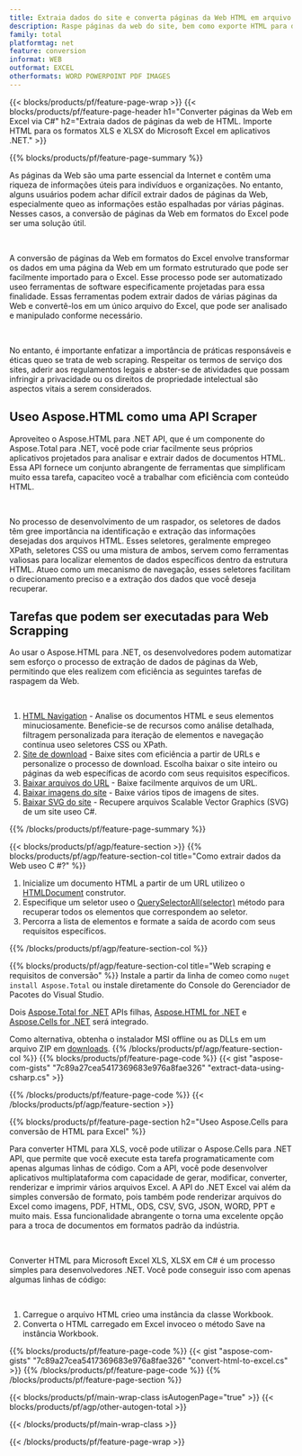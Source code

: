 ```yaml
---
title: Extraia dados do site e converta páginas da Web HTML em arquivo do Excel useo C #
description: Raspe páginas da web do site, bem como exporte HTML para documentos do Microsoft Excel. Desenvolva aplicativos .NET para coletar dados de sites nos formatos XLS, XLSX.
family: total
platformtag: net
feature: conversion
informat: WEB
outformat: EXCEL
otherformats: WORD POWERPOINT PDF IMAGES
---
```

{{< blocks/products/pf/feature-page-wrap >}}
{{< blocks/products/pf/feature-page-header h1="Converter páginas da Web em Excel via C#" h2="Extraia dados de páginas da web de HTML. Importe HTML para os formatos XLS e XLSX do Microsoft Excel em aplicativos .NET." >}}

{{% blocks/products/pf/feature-page-summary %}}

<p>As páginas da Web são uma parte essencial da Internet e contêm uma riqueza de informações úteis para indivíduos e organizações. No entanto, alguns usuários podem achar difícil extrair dados de páginas da Web, especialmente queo as informações estão espalhadas por várias páginas. Nesses casos, a conversão de páginas da Web em formatos do Excel pode ser uma solução útil.</p><br />
<p>A conversão de páginas da Web em formatos do Excel envolve transformar os dados em uma página da Web em um formato estruturado que pode ser facilmente importado para o Excel. Esse processo pode ser automatizado useo ferramentas de software especificamente projetadas para essa finalidade. Essas ferramentas podem extrair dados de várias páginas da Web e convertê-los em um único arquivo do Excel, que pode ser analisado e manipulado conforme necessário.</p><br />

<p>No entanto, é importante enfatizar a importância de práticas responsáveis e éticas queo se trata de web scraping. Respeitar os termos de serviço dos sites, aderir aos regulamentos legais e abster-se de atividades que possam infringir a privacidade ou os direitos de propriedade intelectual são aspectos vitais a serem considerados.</p>

<h2 class="heading-border">Useo Aspose.HTML como uma API Scraper</h2>

<p>Aproveiteo o Aspose.HTML para .NET API, que é um componente do Aspose.Total para .NET, você pode criar facilmente seus próprios aplicativos projetados para analisar e extrair dados de documentos HTML. Essa API fornece um conjunto abrangente de ferramentas que simplificam muito essa tarefa, capaciteo você a trabalhar com eficiência com conteúdo HTML.</p><br />

<p>No processo de desenvolvimento de um raspador, os seletores de dados têm gree importância na identificação e extração das informações desejadas dos arquivos HTML. Esses seletores, geralmente empregeo XPath, seletores CSS ou uma mistura de ambos, servem como ferramentas valiosas para localizar elementos de dados específicos dentro da estrutura HTML. Atueo como um mecanismo de navegação, esses seletores facilitam o direcionamento preciso e a extração dos dados que você deseja recuperar.</p>

<h2 class="heading-border">Tarefas que podem ser executadas para Web Scrapping</h2>

<p>Ao usar o Aspose.HTML para .NET, os desenvolvedores podem automatizar sem esforço o processo de extração de dados de páginas da Web, permitindo que eles realizem com eficiência as seguintes tarefas de raspagem da Web.</p><br />

1. [HTML Navigation](https://docs.aspose.com/html/net/html-navigation/) - Analise os documentos HTML e seus elementos minuciosamente. Beneficie-se de recursos como análise detalhada, filtragem personalizada para iteração de elementos e navegação contínua useo seletores CSS ou XPath.
2. [Site de download](https://docs.aspose.com/html/net/download-website/) - Baixe sites com eficiência a partir de URLs e personalize o processo de download. Escolha baixar o site inteiro ou páginas da web específicas de acordo com seus requisitos específicos.
3. [Baixar arquivos do URL](https://docs.aspose.com/html/net/download-file-from-url/) - Baixe facilmente arquivos de um URL.
4. [Baixar imagens do site](https://docs.aspose.com/html/net/download-images-from-website/) - Baixe vários tipos de imagens de sites.
5. [Baixar SVG do site](https://docs.aspose.com/html/net/download-svg-from-website/) - Recupere arquivos Scalable Vector Graphics (SVG) de um site useo C#.

{{% /blocks/products/pf/feature-page-summary  %}}

{{< blocks/products/pf/agp/feature-section >}}
{{% blocks/products/pf/agp/feature-section-col title="Como extrair dados da Web useo C #?" %}}

1. Inicialize um documento HTML a partir de um URL utilizeo o [HTMLDocument](https://reference.aspose.com/html/net/aspose.html/htmldocument/htmldocument/) construtor.
2. Especifique um seletor useo o [QuerySelectorAll(selector)](https://reference.aspose.com/html/net/aspose.html.dom/document/queryselectorall/) método para recuperar todos os elementos que correspondem ao seletor.
3. Percorra a lista de elementos e formate a saída de acordo com seus requisitos específicos.
 
{{% /blocks/products/pf/agp/feature-section-col %}}

{{% blocks/products/pf/agp/feature-section-col title="Web scraping e requisitos de conversão" %}}
Instale a partir da linha de comeo como ```nuget install Aspose.Total``` ou instale diretamente do Console do Gerenciador de Pacotes do Visual Studio.

Dois [Aspose.Total for .NET](https://products.aspose.com/total/net/) APIs filhas, [Aspose.HTML for .NET](https://products.aspose.com/html/net/) e [Aspose.Cells for .NET](https://products.aspose.com/cells/net/) será integrado.

Como alternativa, obtenha o instalador MSI offline ou as DLLs em um arquivo ZIP em [downloads](https://releases.aspose.com/total/net).
{{% /blocks/products/pf/agp/feature-section-col %}}
{{% blocks/products/pf/feature-page-code %}}
{{< gist "aspose-com-gists" "7c89a27cea5417369683e976a8fae326" "extract-data-using-csharp.cs" >}}

{{% /blocks/products/pf/feature-page-code %}}
{{< /blocks/products/pf/agp/feature-section >}}

{{% blocks/products/pf/feature-page-section  h2="Useo Aspose.Cells para conversão de HTML para Excel" %}}
<p>Para converter HTML para XLS, você pode utilizar o Aspose.Cells para .NET API, que permite que você execute esta tarefa programaticamente com apenas algumas linhas de código. Com a API, você pode desenvolver aplicativos multiplataforma com capacidade de gerar, modificar, converter, renderizar e imprimir vários arquivos Excel. A API do .NET Excel vai além da simples conversão de formato, pois também pode renderizar arquivos do Excel como imagens, PDF, HTML, ODS, CSV, SVG, JSON, WORD, PPT e muito mais. Essa funcionalidade abrangente o torna uma excelente opção para a troca de documentos em formatos padrão da indústria.</p><br />

<p>Converter HTML para Microsoft Excel XLS, XLSX em C# é um processo simples para desenvolvedores .NET. Você pode conseguir isso com apenas algumas linhas de código:</p><br />

1. Carregue o arquivo HTML crieo uma instância da classe Workbook.
1. Converta o HTML carregado em Excel invoceo o método Save na instância Workbook.

{{% blocks/products/pf/feature-page-code %}}
{{< gist "aspose-com-gists" "7c89a27cea5417369683e976a8fae326" "convert-html-to-excel.cs" >}}
{{% /blocks/products/pf/feature-page-code  %}}
{{% /blocks/products/pf/feature-page-section %}}

{{< blocks/products/pf/main-wrap-class isAutogenPage="true" >}}
{{< blocks/products/pf/agp/other-autogen-total >}}

{{< /blocks/products/pf/main-wrap-class >}}

{{< /blocks/products/pf/feature-page-wrap >}}